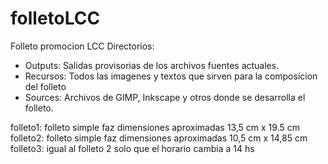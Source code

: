 folletoLCC
==========

Folleto promocion LCC
Directorios:
 
- Outputs: Salidas provisorias de los archivos fuentes actuales.
- Recursos: Todos las imagenes y textos que sirven para la composicion del folleto
- Sources: Archivos de GIMP, Inkscape y otros donde se desarrolla el folleto.

folleto1: folleto simple faz dimensiones aproximadas 13,5 cm x 19.5 cm
folleto2: folleto simple faz dimensiones aproximadas 10,5 cm x 14,85 cm
folleto3: igual al folleto 2 solo que el horario cambia a 14 hs
